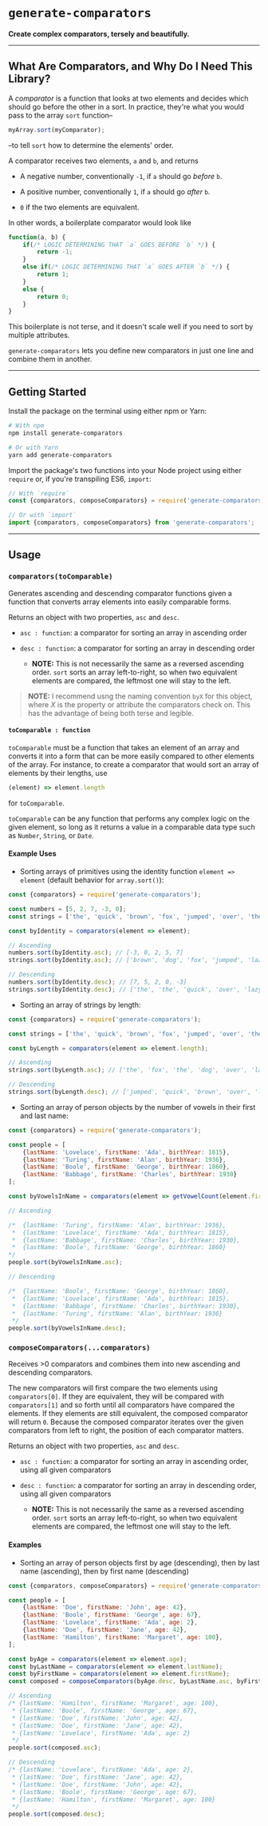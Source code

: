 # `generate-comparators`

**Create complex comparators, tersely and beautifully.**

***

## What Are Comparators, and Why Do I Need This Library?

A *comparator* is a function that looks at two elements and decides which should go before the other in a sort. In practice, they're what you would pass to the array `sort` function–

```js
myArray.sort(myComparator);
```

–to tell `sort` how to determine the elements' order.

A comparator receives two elements, `a` and `b`, and returns

* A negative number, conventionally `-1`, if `a` should go *before* `b`.

* A positive number, conventionally `1`, if `a` should go *after* `b`.

* `0` if the two elements are equivalent.

In other words, a boilerplate comparator would look like

```js
function(a, b) {
    if(/* LOGIC DETERMINING THAT `a` GOES BEFORE `b` */) {
        return -1;
    }
    else if(/* LOGIC DETERMINING THAT `a` GOES AFTER `b` */) {
        return 1;
    }
    else {
        return 0;
    }
}
```

This boilerplate is not terse, and it doesn't scale well if you need to sort by multiple attributes.

`generate-comparators` lets you define new comparators in just one line and combine them in another.

***

## Getting Started

Install the package on the terminal using either npm or Yarn:

```bash
# With npm
npm install generate-comparators

# Or with Yarn
yarn add generate-comparators
```

Import the package's two functions into your Node project using either `require` or, if you're transpiling ES6, `import`:

```js
// With `require`
const {comparators, composeComparators} = require('generate-comparators');

// Or with `import`
import {comparators, composeComparators} from 'generate-comparators';
```

***

## Usage

### `comparators(toComparable)`

Generates ascending and descending comparator functions given a function that converts array elements into easily comparable forms.

Returns an object with two properties, `asc` and `desc`.

* `asc : function`: a comparator for sorting an array in ascending order

* `desc : function`: a comparator for sorting an array in descending order

    * **NOTE:** This is not necessarily the same as a reversed ascending order. `sort` sorts an array left-to-right, so when two equivalent elements are compared, the leftmost one will stay to the left.

> **NOTE:** I recommend usng the naming convention `byX` for this object, where *X* is the property or attribute the comparators check on. This has the advantage of being both terse and legible.

#### `toComparable : function`

`toComparable` must be a function that takes an element of an array and converts it into a form that can be more easily compared to other elements of the array. For instance, to create a comparator that would sort an array of elements by their lengths, use

```js
(element) => element.length
```

for `toComparable`.

`toComparable` can be any function that performs any complex logic on the given element, so long as it returns a value in a comparable data type such as `Number`, `String`, or `Date`.

#### Example Uses

* Sorting arrays of primitives using the identity function `element => element` (default behavior for `array.sort()`):

```js
const {comparators} = require('generate-comparators');

const numbers = [5, 2, 7, -3, 0];
const strings = ['the', 'quick', 'brown', 'fox', 'jumped', 'over', 'the', 'lazy', 'dog'];

const byIdentity = comparators(element => element);

// Ascending
numbers.sort(byIdentity.asc); // [-3, 0, 2, 5, 7]
strings.sort(byIdentity.asc); // ['brown', 'dog', 'fox', 'jumped', 'lazy', 'over', 'quick', 'the', 'the']

// Descending
numbers.sort(byIdentity.desc); // [7, 5, 2, 0, -3]
strings.sort(byIdentity.desc); // ['the', 'the', 'quick', 'over', 'lazy', 'jumped', 'fox', 'dog', 'brown']
```

* Sorting an array of strings by length:

```js
const {comparators} = require('generate-comparators');

const strings = ['the', 'quick', 'brown', 'fox', 'jumped', 'over', 'the', 'lazy', 'dog'];

const byLength = comparators(element => element.length);

// Ascending
strings.sort(byLength.asc); // ['the', 'fox', 'the', 'dog', 'over', 'lazy', 'quick', 'brown', 'jumped']

// Descending
strings.sort(byLength.desc); // ['jumped', 'quick', 'brown', 'over', 'lazy', 'the', 'fox', 'the', 'dog']
```

* Sorting an array of person objects by the number of vowels in their first and last name:

```js
const {comparators} = require('generate-comparators');

const people = [
    {lastName: 'Lovelace', firstName: 'Ada', birthYear: 1815},
    {lastName: 'Turing', firstName: 'Alan', birthYear: 1936},
    {lastName: 'Boole', firstName: 'George', birthYear: 1860},
    {lastName: 'Babbage', firstName: 'Charles', birthYear: 1930}
];

const byVowelsInName = comparators(element => getVowelCount(element.firstName + element.lastName));

// Ascending

/*  {lastName: 'Turing', firstName: 'Alan', birthYear: 1936},
 *  {lastName: 'Lovelace', firstName: 'Ada', birthYear: 1815},
 *  {lastName: 'Babbage', firstName: 'Charles', birthYear: 1930},
 *  {lastName: 'Boole', firstName: 'George', birthYear: 1860}
*/
people.sort(byVowelsInName.asc);

// Descending

/*  {lastName: 'Boole', firstName: 'George', birthYear: 1860},
 *  {lastName: 'Lovelace', firstName: 'Ada', birthYear: 1815},
 *  {lastName: 'Babbage', firstName: 'Charles', birthYear: 1930},
 *  {lastName: 'Turing', firstName: 'Alan', birthYear: 1936}
 */
people.sort(byVowelsInName.desc);
```

### `composeComparators(...comparators)`

Receives >0 comparators and combines them into new ascending and descending comparators.

The new comparators will first compare the two elements using `comparators[0]`. If they are equivalent, they will be compared with `comparators[1]` and so forth until all comparators have compared the elements. If they elements are still equivalent, the composed comparator will return `0`. Because the composed comparator iterates over the given comparators from left to right, the position of each comparator matters.

Returns an object with two properties, `asc` and `desc`.

* `asc : function`: a comparator for sorting an array in ascending order, using all given comparators

* `desc : function`: a comparator for sorting an array in descending order, using all given comparators

    * **NOTE:** This is not necessarily the same as a reversed ascending order. `sort` sorts an array left-to-right, so when two equivalent elements are compared, the leftmost one will stay to the left.

#### Examples

* Sorting an array of person objects first by age (descending), then by last name (ascending), then by first name (descending)

```js
const {comparators, composeComparators} = require('generate-comparators');

const people = [
    {lastName: 'Doe', firstName: 'John', age: 42},
    {lastName: 'Boole', firstName: 'George', age: 67},
    {lastName: 'Lovelace', firstName: 'Ada', age: 2},
    {lastName: 'Doe', firstName: 'Jane', age: 42},
    {lastName: 'Hamilton', firstName: 'Margaret', age: 100},
];

const byAge = comparators(element => element.age);
const byLastName = comparators(element => element.lastName);
const byFirstName = comparators(element => element.firstName);
const composed = composeComparators(byAge.desc, byLastName.asc, byFirstName.desc);

// Ascending
/* {lastName: 'Hamilton', firstName: 'Margaret', age: 100},
 * {lastName: 'Boole', firstName: 'George', age: 67},
 * {lastName: 'Doe', firstName: 'John', age: 42},
 * {lastName: 'Doe', firstName: 'Jane', age: 42},
 * {lastName: 'Lovelace', firstName: 'Ada', age: 2}
 */
people.sort(composed.asc);

// Descending
/* {lastName: 'Lovelace', firstName: 'Ada', age: 2},
 * {lastName: 'Doe', firstName: 'Jane', age: 42},
 * {lastName: 'Doe', firstName: 'John', age: 42},
 * {lastName: 'Boole', firstName: 'George', age: 67},
 * {lastName: 'Hamilton', firstName: 'Margaret', age: 100}
 */
people.sort(composed.desc);
```